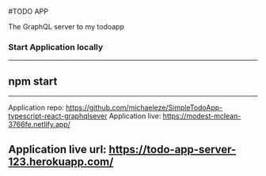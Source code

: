 #TODO APP

The GraphQL server to my todoapp

### Start Application locally
----
npm start
----

----
Application repo: https://github.com/michaeleze/SimpleTodoApp-typescript-react-graphqlsever
Application live: https://modest-mclean-3766fe.netlify.app/

Application live url: https://todo-app-server-123.herokuapp.com/
----
